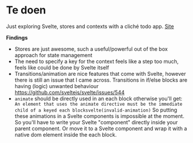 # Te doen

Just exploring Svelte, stores and contexts with a cliché todo app. [Site](https://svelte-another-todo-thingy.vercel.app/)

**Findings**

- Stores are just awesome, such a useful/powerful out of the box approach for state management
- The need to specify a key for the context feels like a step too much, feels like could be done by Svelte itself
- Transitions/animation are nice features that come with Svelte, however there is still an issue that I came across. Transitions in if/else blocks are having (logic) unwanted behaviour https://github.com/sveltejs/svelte/issues/544
- `animate` should be directly used in an each block otherwise you'll get: `
An element that uses the animate directive must be the immediate child of a keyed each blocksvelte(invalid-animation)`
So putting these animations in a Svelte components is impossible at the moment. So you'll have to write your Svelte "component" directly inside your parent component. Or move it to a Svelte component and wrap it with a native dom element inside the each block.  

